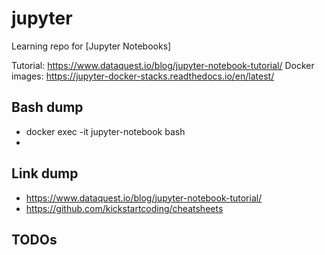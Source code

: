 # jupyter

Learning repo for [Jupyter Notebooks]

Tutorial: https://www.dataquest.io/blog/jupyter-notebook-tutorial/
Docker images: https://jupyter-docker-stacks.readthedocs.io/en/latest/


## Bash dump

* docker exec -it jupyter-notebook bash
*

## Link dump

* https://www.dataquest.io/blog/jupyter-notebook-tutorial/
* https://github.com/kickstartcoding/cheatsheets

## TODOs
